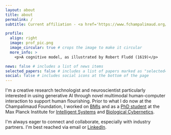 ```yaml
---
layout: about
title: about
permalink: /
subtitle: Current affiliation - <a href='https://www.fchampalimaud.org/champalimaud-research'>Champalimaud Foundation</a>.

profile:
  align: right
  image: prof_pic.png
  image_circular: true # crops the image to make it circular
  more_info: >
    <p>A cognitive model, as illustrated by Robert Fludd (1619)</p>

news: false # includes a list of news items
selected_papers: false # includes a list of papers marked as "selected={true}"
social: false # includes social icons at the bottom of the page
---
```


I'm a creative research technologist and neuroscientist particularly interested in using generative AI through novel multimodal human-computer interaction to support human flourishing. Prior to what I do now at the Champalimaud Foundation, I worked on [BMIs](https://www.kernel.com/) and as a [PhD student](https://www.researchgate.net/scientific-contributions/Eric-Lacosse-2142846982) at the Max Planck Institute for [Intelligent Systems](https://is.mpg.de/person/elacosse) and [Biological Cybernetics](https://www.kyb.tuebingen.mpg.de/person/114771/602940).


I'm always eager to connect and collaborate, especially with industry partners. I'm best reached via email or [LinkedIn](https://www.linkedin.com/in/elacosse/).

